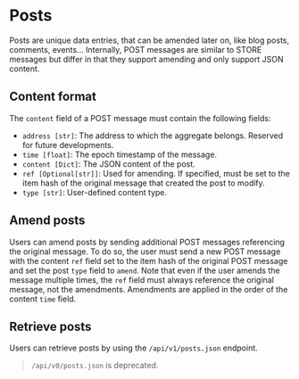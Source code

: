 # Posts

Posts are unique data entries, that can be amended later on, like blog
posts, comments, events... Internally, POST messages are similar to
STORE messages but differ in that they support amending and only support
JSON content.

## Content format

The `content` field of a POST message must contain the
following fields:

- `address [str]`: The address to which the aggregate belongs. Reserved for future developments.
- `time [float]`: The epoch timestamp of the message.
- `content [Dict]`: The JSON content of the post.
- `ref [Optional[str]]`: Used for amending. If specified, must be set to the item hash of 
  the original message that created the post to modify.
- `type [str]`: User-defined content type.

## Amend posts

Users can amend posts by sending additional POST messages referencing the original message. 
To do so, the user must send a new POST message with the content `ref` field set to the item hash of the
original POST message and set the post `type` field to `amend`. 
Note that even if the user amends the message multiple times, the `ref` field must always 
reference the original message, not the amendments. 
Amendments are applied in the order of the content `time` field.

## Retrieve posts

Users can retrieve posts by using the `/api/v1/posts.json` endpoint.

> `/api/v0/posts.json` is deprecated.
